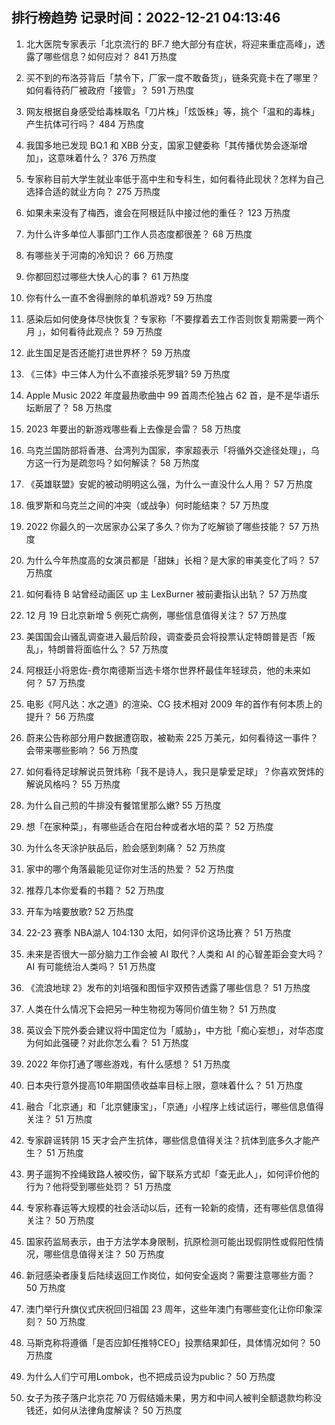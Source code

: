 
## 排行榜趋势 记录时间：2022-12-21 04:13:46
  
  1. 北大医院专家表示「北京流行的 BF.7 绝大部分有症状，将迎来重症高峰」，透露了哪些信息？如何应对？ 841 万热度
    
  2. 买不到的布洛芬背后「禁令下，厂家一度不敢备货」，链条究竟卡在了哪里？如何看待药厂被政府「接管」？ 591 万热度
    
  3. 网友根据自身感受给毒株取名「刀片株」「炫饭株」等，挑个「温和的毒株」产生抗体可行吗？ 484 万热度
    
  4. 我国多地已发现 BQ.1 和 XBB 分支，国家卫健委称「其传播优势会逐渐增加」，这意味着什么？ 376 万热度
    
  5. 专家称目前大学生就业率低于高中生和专科生，如何看待此现状？怎样为自己选择合适的就业方向？ 275 万热度
    
  6. 如果未来没有了梅西，谁会在阿根廷队中接过他的重任？ 123 万热度
    
  7. 为什么许多单位人事部门工作人员态度都很差？ 68 万热度
    
  8. 有哪些关于河南的冷知识？ 66 万热度
    
  9. 你都回怼过哪些大快人心的事？ 61 万热度
    
  10. 你有什么一直不舍得删除的单机游戏? 59 万热度
    
  11. 感染后如何使身体尽快恢复？专家称「不要撑着去工作否则恢复期需要一两个月 」，如何看待此观点？ 59 万热度
    
  12. 此生国足是否还能打进世界杯？ 59 万热度
    
  13. 《三体》中三体人为什么不直接杀死罗辑? 59 万热度
    
  14. Apple Music 2022 年度最热歌曲中 99 首周杰伦独占 62 首，是不是华语乐坛断层了？ 58 万热度
    
  15. 2023 年要出的新游戏哪些看上去像是会雷？ 58 万热度
    
  16. 乌克兰国防部将香港、台湾列为国家，李家超表示「将循外交途径处理」，乌方这一行为是疏忽吗？如何解读？ 58 万热度
    
  17. 《英雄联盟》安妮的被动明明这么强，为什么一直没什么人用？ 57 万热度
    
  18. 俄罗斯和乌克兰之间的冲突（或战争）何时能结束？ 57 万热度
    
  19. 2022 你最久的一次居家办公呆了多久？你为了吃解锁了哪些技能？ 57 万热度
    
  20. 为什么今年热度高的女演员都是「甜妹」长相？是大家的审美变化了吗？ 57 万热度
    
  21. 如何看待 B 站曾经动画区 up 主 LexBurner 被前妻指认出轨？ 57 万热度
    
  22. 12 月 19 日北京新增 5 例死亡病例，哪些信息值得关注？ 57 万热度
    
  23. 美国国会山骚乱调查进入最后阶段，调查委员会将投票认定特朗普是否「叛乱」，特朗普将面临什么？ 57 万热度
    
  24. 阿根廷小将恩佐-费尔南德斯当选卡塔尔世界杯最佳年轻球员，他的未来如何？ 57 万热度
    
  25. 电影《阿凡达：水之道》的渲染、CG 技术相对 2009 年的首作有何本质上的提升？ 56 万热度
    
  26. 蔚来公告称部分用户数据遭窃取，被勒索 225 万美元，如何看待这一事件？会带来哪些影响？ 56 万热度
    
  27. 如何看待足球解说员贺炜称「我不是诗人，我只是挚爱足球」？你喜欢贺炜的解说风格吗？ 55 万热度
    
  28. 为什么自己煎的牛排没有餐馆里那么嫩? 55 万热度
    
  29. 想「在家种菜」，有哪些适合在阳台种或者水培的菜？ 52 万热度
    
  30. 为什么冬天涂护肤品后，脸会感到刺痛？ 52 万热度
    
  31. 家中的哪个角落最能见证你对生活的热爱？ 52 万热度
    
  32. 推荐几本你爱看的书籍？ 52 万热度
    
  33. 开车为啥要放歌? 52 万热度
    
  34. 22-23 赛季 NBA湖人 104:130 太阳，如何评价这场比赛？ 51 万热度
    
  35. 未来是否很大一部分脑力工作会被 AI 取代？人类和 AI 的心智差距会变大吗？AI 有可能统治人类吗？ 51 万热度
    
  36. 《流浪地球 2》发布的刘培强和图恒宇双预告透露了哪些信息？ 51 万热度
    
  37. 人类在什么情况下会把另一种生物视为等同价值生物？ 51 万热度
    
  38. 英议会下院外委会建议将中国定位为「威胁」，中方批「痴心妄想」，对华态度为何如此强硬？对此你怎么看？ 51 万热度
    
  39. 2022 年你打通了哪些游戏，有什么感想？ 51 万热度
    
  40. 日本央行意外提高10年期国债收益率目标上限，意味着什么？ 51 万热度
    
  41. 融合「北京通」和「北京健康宝」，「京通」小程序上线试运行，哪些信息值得关注？ 51 万热度
    
  42. 专家辟谣转阴 15 天才会产生抗体，哪些信息值得关注？抗体到底多久才能产生？ 51 万热度
    
  43. 男子遛狗不拴绳致路人被咬伤，留下联系方式却「查无此人」，如何评价他的行为？他将受到哪些处罚？ 51 万热度
    
  44. 专家称春运等大规模的社会活动以后，还有一轮新的疫情，还有哪些信息值得关注？ 50 万热度
    
  45. 国家药监局表示，由于方法学本身限制，抗原检测可能出现假阴性或假阳性情况，哪些信息值得关注？ 50 万热度
    
  46. 新冠感染者康复后陆续返回工作岗位，如何安全返岗？需要注意哪些方面？ 50 万热度
    
  47. 澳门举行升旗仪式庆祝回归祖国 23 周年，这些年澳门有哪些变化让你印象深刻？ 50 万热度
    
  48. 马斯克称将遵循「是否应卸任推特CEO」投票结果卸任，具体情况如何？ 50 万热度
    
  49. 为什么人们宁可用Lombok，也不把成员设为public？ 50 万热度
    
  50. 女子为孩子落户北京花 70 万假结婚未果，男方和中间人被判全额退款均称没钱还，如何从法律角度解读？ 50 万热度
    